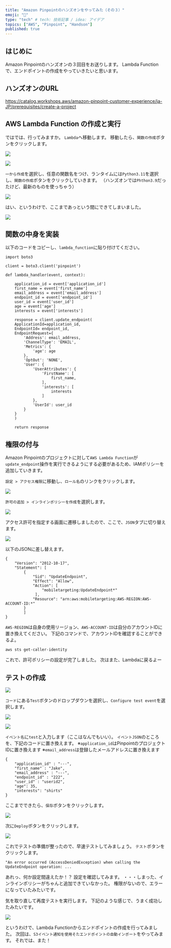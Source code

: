 ```yaml
---
title: "Amazon Pinpointのハンズオンをやってみた（その３）"
emoji: "🙌"
type: "tech" # tech: 技術記事 / idea: アイデア
topics: ["AWS", "Pinpoint", "Handson"]
published: true
---
```


## はじめに

Amazon Pinpointのハンズオンの３回目をお送りします。
Lambda Functionで、エンドポイントの作成をやっていきたいと思います。

## ハンズオンのURL
https://catalog.workshops.aws/amazon-pinpoint-customer-experience/ja-JP/prerequisites/create-a-project


## AWS Lambda Function の作成と実行
ではでは、行ってみますか。
`Lambda`へ移動します。
移動したら、`関数の作成`ボタンをクリックします。


![](/images/aws-pinpoint-handson-03/2023-08-12-14-57-26.png)


![](/images/aws-pinpoint-handson-03/2023-08-12-14-59-17.png)

`一から作成`を選択し、任意の関数名をつけ、ランタイムには`Python3.11`を選択し、`関数の作成`ボタンをクリックしていきます。
（ハンズオンでは`Phthon3.9`だったけど、最新のものを使っちゃう）


![](/images/aws-pinpoint-handson-03/2023-08-12-15-01-49.png)

はい、というわけで、ここまであっという間にできてしまいました。

![](/images/aws-pinpoint-handson-03/2023-08-12-15-03-08.png)

## 関数の中身を実装
以下のコードをコピーし、`lambda_function`に貼り付けてください。

```
import boto3

client = boto3.client('pinpoint')

def lambda_handler(event, context):

	application_id = event['application_id']
	first_name = event['first_name']
	email_address = event['email_address']
	endpoint_id = event['endpoint_id']
	user_id = event['user_id']
	age = event['age']
	interests = event['interests']

	response = client.update_endpoint(
	ApplicationId=application_id,
	EndpointId= endpoint_id,
	EndpointRequest={
		'Address': email_address,
		'ChannelType': 'EMAIL',
		'Metrics': {
			'age': age
		},
		'OptOut': 'NONE',
		'User': {
			'UserAttributes': {
				'FirstName': [
					first_name,
				],
				'interests': [
					interests
				]
			},
			'UserId': user_id
		}
	}
	)

	return response
```

## 権限の付与
Amazon Pinpointのプロジェクトに対して`AWS Lambda Function`が`update_endpoint`操作を実行できるようにする必要があるため、IAMポリシーを追加していきます。

`設定 > アクセス権限`に移動し、`ロール名`のリンクをクリックします。

![](/images/aws-pinpoint-handson-03/2023-08-12-15-07-44.png)

`許可の追加 > インラインポリシーを作成`を選択します。

![](/images/aws-pinpoint-handson-03/2023-08-12-15-10-39.png)


アクセス許可を指定する画面に遷移しましたので、ここで、`JSON`タブに切り替えます。

![](/images/aws-pinpoint-handson-03/2023-08-12-15-11-42.png)

以下のJSONに差し替えます。

```
{
	"Version": "2012-10-17",
	"Statement": [
		{
			"Sid": "UpdateEndpoint",
			"Effect": "Allow",
			"Action": [
				"mobiletargeting:UpdateEndpoint*"
			 ],
			"Resource": "arn:aws:mobiletargeting:AWS-REGION:AWS-ACCOUNT-ID:*"
		}
		]
}
```

`AWS-REGION`は自身の使用リージョン、`AWS-ACCOUNT-ID`は自分のアカウントIDに置き換えてください。
下記のコマンドで、アカウントIDを確認することができるよ。

```
aws sts get-caller-identity
```

これで、許可ポリシーの設定が完了しました。
次はまた、Lambdaに戻るよー

## テストの作成

![](/images/aws-pinpoint-handson-03/2023-08-12-15-20-27.png)

`コード`にある`Test`ボタンのドロップダウンを選択し、`Configure test event`を選択します。

![](/images/aws-pinpoint-handson-03/2023-08-12-15-21-43.png)

![](/images/aws-pinpoint-handson-03/2023-08-12-15-23-11.png)

`イベント名`に`test`と入力します（ここはなんでもいい）。
`イベントJSON`のところを、下記のコードに置き換えます。
※`application_id`はPinpointのプロジェクトIDに置き換えます
※`email_address`は登録したメールアドレスに置き換えます

```
{
    "application_id" : "---",
    "first_name" : "Jake",
    "email_address" : "---",
    "endpoint_id" : "222",
    "user_id" : "userid2",
	"age": 35,
	"interests": "shirts"
}
```

ここまでできたら、`保存`ボタンをクリックします。

![](/images/aws-pinpoint-handson-03/2023-08-12-15-27-52.png)

次に`Deploy`ボタンをクリックします。

![](/images/aws-pinpoint-handson-03/2023-08-12-15-28-44.png)

これでテストの準備が整ったので、早速テストしてみましょう。
`テスト`ボタンをクリックします。

```
"An error occurred (AccessDeniedException) when calling the UpdateEndpoint operation: ...
```

あれっ、何か設定間違えたか！？
設定を確認してみます。
・・・しまった、インラインポリシーがちゃんと追加できていなかった。
権限がないので、エラーになっていたみたいです。


気を取り直して再度テストを実行します。
下記のような感じで、うまく成功したみたいです。

![](/images/aws-pinpoint-handson-03/2023-08-12-15-44-05.png)

というわけで、Lambda Functionからエンドポイントの作成を行ってみました。
次回は、`S3イベント通知を使用そたエンドポイントの自動インポート`をやってみます。
それでは、また！
